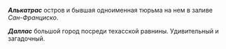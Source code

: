 <!--2023-11-20 00:25:10-->
***Алькатрас*** остров и бывшая одноименная тюрьма на нем в заливе *Сан-Франциско*.

***Даллас*** большой город посреди техасской равнины. Удивительный и загадочный.
